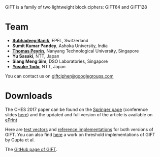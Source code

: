 GIFT is a family of two lightweight block ciphers: GIFT64 and GIFT128

# Team
- **[Subhadeep Banik](https://sites.google.com/site/monsieurlelanc)**, EPFL, Switzerland
- **Sumit Kumar Pandey**, Ashoka University, India
- **[Thomas Peyrin](https://sites.google.com/site/thomaspeyrin/)**, Nanyang Technological University, Singapore
- **Yu Sasaki**, NTT, Japan
- **Siang Meng Sim**, DSO Laboratories, Singapore
- **[Yosuke Todo](https://ysktodo.wordpress.com/)**, NTT, Japan

You can contact us on [giftcipher@googlegroups.com](mailto:giftcipher@googlegroups.com)



# Downloads

The CHES 2017 paper can be found on the [Springer page](https://link.springer.com/chapter/10.1007/978-3-319-66787-4_16) (conference slides [here](https://ches.iacr.org/2017/slides/ches2017s5t3.pdf)) and the updated and full version of the article is available on [ePrint](https://eprint.iacr.org/2017/622.pdf) 

Here are [test vectors](https://github.com/giftcipher/gift/raw/master/gift_test_vectors.zip) and [reference implementations](https://github.com/giftcipher/gift/raw/master/gift_reference_implementation.zip) for both versions of GIFT.  You can also find [here](https://eprint.iacr.org/2017/1040.pdf) a work on threshold implementations of GIFT by Gupta et al.

The [GitHub page of GIFT](https://github.com/giftcipher/gift). 

